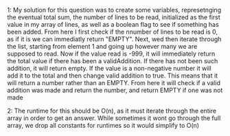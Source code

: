 1: My solution for this question was to create some variables, represetnging the eventual total sum, the number of lines to be read, initialized as the first value in my array of lines, as well as a boolean flag to see if something has been added. From here I first check if the nnumber of lines to be read is 0, as if it is we can immediatly return "EMPTY". Next, wed then iterate through the list, starting from element 1 and going up however many we are supposed to read. Now if the value read is -999, it will immediately return the total value if there has been a validAddition. If there has not been such addition, it will return empty. If the value is a non-negative number it will add it to the total and then change valid addition to true. This means that it will return a number rather than an EMPTY. From here it will check if a valid addition was made and return the number, and return EMPTY if one was not made

2: The runtime for this should be O(n), as it must iterate through the entire array in order to get an answer. While sometimes it wont go through the full array, we drop all constants for runtimes so it would simplify to O(n)